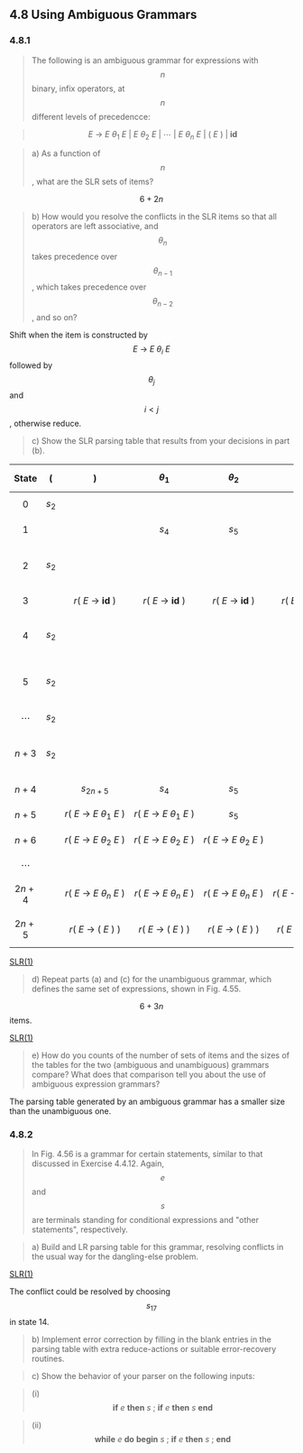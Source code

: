 ## 4.8 Using Ambiguous Grammars

### 4.8.1

> The following is an ambiguous grammar for expressions with $$n$$ binary, infix operators, at $$n$$ different levels of precedencce:

> $$
E~\rightarrow~E~\theta_1~E~|~E~\theta_2~E~|~\cdots~|~E~\theta_n~E~|~(~E~)~|~\mathbf{id}
$$

> a) As a function of $$n$$, what are the SLR sets of items?

$$6 + 2n$$

> b) How would you resolve the conflicts in the SLR items so that all operators are left associative, and $$\theta_n$$ takes precedence over $$\theta_{n-1}$$, which takes precedence over $$\theta_{n-2}$$, and so on?

Shift when the item is constructed by $$E~\rightarrow~E~\theta_i~E$$ followed by $$\theta_j$$ and $$i < j$$, otherwise reduce.

> c) Show the SLR parsing table that results from your decisions in part (b).

| State | $$($$ | $$)$$ | $$\theta_1$$ | $$\theta_2$$ | $$\cdots$$ | $$\theta_n$$ | $$\mathbf{id}$$ | $$\$$$ | $$E$$ |
|:-:|:-:|:-:|:-:|:-:|:-:|:-:|:-:|:-:|:-:|
| $$0$$ | $$s_2$$ | | | | | | $$s_3$$ | | $$1$$ |
| $$1$$ | | | $$s_4$$ | $$s_5$$ | | $$s_n$$ | | acc | |
| $$2$$ | $$s_2$$ | | | | | | $$s_3$$ | | $$n + 4$$ |
| $$3$$ | | $$r(~E~\rightarrow~\mathbf{id}~)$$ | $$r(~E~\rightarrow~\mathbf{id}~)$$ | $$r(~E~\rightarrow~\mathbf{id}~)$$ | $$r(~E~\rightarrow~\mathbf{id}~)$$ | $$r(~E~\rightarrow~\mathbf{id}~)$$ |  | $$r(~E~\rightarrow~\mathbf{id}~)$$ | |
| $$4$$ | $$s_2$$ | | | | | | $$s_3$$ | | $$n + 5$$ |
| $$5$$ | $$s_2$$ | | | | | | $$s_3$$ | | $$n + 6$$ |
| $$\cdots$$ | $$s_2$$ | | | | | | $$s_3$$ | | |
| $$n + 3$$ | $$s_2$$ | | | | | | $$s_3$$ | | $$2n + 2$$ |
| $$n + 4$$ | | $$s_{2n+5}$$ | $$s_4$$ | $$s_5$$ | | $$s_{n + 3}$$ | | | |
| $$n + 5$$ | | $$r(~E~\rightarrow~E~\theta_1~E~)$$ | $$r(~E~\rightarrow~E~\theta_1~E~)$$ | $$s_5$$ | | $$s_{n + 3}$$ | | $$r(~E~\rightarrow~E~\theta_1~E~)$$ | |
| $$n + 6$$ | | $$r(~E~\rightarrow~E~\theta_2~E~)$$ | $$r(~E~\rightarrow~E~\theta_2~E~)$$ | $$r(~E~\rightarrow~E~\theta_2~E~)$$ | | $$s_{n + 3}$$ | | $$r(~E~\rightarrow~E~\theta_2~E~)$$ | |
| $$\cdots$$ | | | | | | | | | |
| $$2n + 4$$ | | $$r(~E~\rightarrow~E~\theta_n~E~)$$ | $$r(~E~\rightarrow~E~\theta_n~E~)$$ | $$r(~E~\rightarrow~E~\theta_n~E~)$$ | $$r(~E~\rightarrow~E~\theta_n~E~)$$ | $$r(~E~\rightarrow~E~\theta_n~E~)$$ | $$r(~E~\rightarrow~E~\theta_n~E~)$$ | |
| $$2n + 5$$ | | $$r(~E~\rightarrow~(~E~)~)$$ | $$r(~E~\rightarrow~(~E~)~)$$ | $$r(~E~\rightarrow~(~E~)~)$$ | $$r(~E~\rightarrow~(~E~)~)$$ | $$r(~E~\rightarrow~(~E~)~)$$ | | $$r(~E~\rightarrow~(~E~)~)$$ | |

[SLR(1)](https://cyberzhg.github.io/toolbox/lr0?grammar=RSAtPiBFIM64MSBFCiAgIHwgRSDOuDIgRQogICB8IEUgzrgzIEUKICAgfCAoIEUgKQogICB8IGlkCg==)

> d) Repeat parts (a) and (c) for the unambiguous grammar, which defines the same set of expressions, shown in Fig. 4.55.

$$6 + 3n$$ items.

[SLR(1)](https://cyberzhg.github.io/toolbox/lr0?grammar=RTEgLT4gRTEgzrgxIEUyIHwgRTIKRTIgLT4gRTIgzrgyIEUzIHwgRTMKRTMgLT4gRTMgzrgzIEU0IHwgRTQKRTQgLT4gKCBFMSApIHwgaWQ=)

> e) How do you counts of the number of sets of items and the sizes of the tables for the two (ambiguous and unambiguous) grammars compare? What does that comparison tell you about the use of ambiguous expression grammars?

The parsing table generated by an ambiguous grammar has a smaller size than the unambiguous one.

### 4.8.2

> In Fig. 4.56 is a grammar for certain statements, similar to that discussed in Exercise 4.4.12. Again, $$e$$ and $$s$$ are  terminals standing for conditional expressions and "other statements", respectively.

> a) Build and LR parsing table for this grammar, resolving conflicts in the usual way for the dangling-else problem.

[SLR(1)](https://cyberzhg.github.io/toolbox/lr0?grammar=c3RtdCAtPiBpZiBlIHRoZW4gc3RtdAogICAgICB8IGlmIGUgdGhlbiBzdG10IGVsc2Ugc3RtdAogICAgICB8IHdoaWxlIGUgZG8gc3RtdAogICAgICB8IGJlZ2luIGxpc3QgZW5kCiAgICAgIHwgcwpsaXN0IC0+IGxpc3QgOyBzdG10CiAgICAgIHwgc3RtdA==)

The conflict could be resolved by choosing $$s_17$$ in state 14.

> b) Implement error correction by filling in the blank entries in the parsing table with extra reduce-actions or suitable error-recovery routines.

> c) Show the behavior of your parser on the following inputs:

> (i) $$\mathbf{if}~e~\mathbf{then}~s~;~\mathbf{if}~e~\mathbf{then}~s~\mathbf{end}$$

> (ii) $$\mathbf{while}~e~\mathbf{do}~\mathbf{begin}~s~;~\mathbf{if}~e~\mathbf{then}~s~;~\mathbf{end}$$

